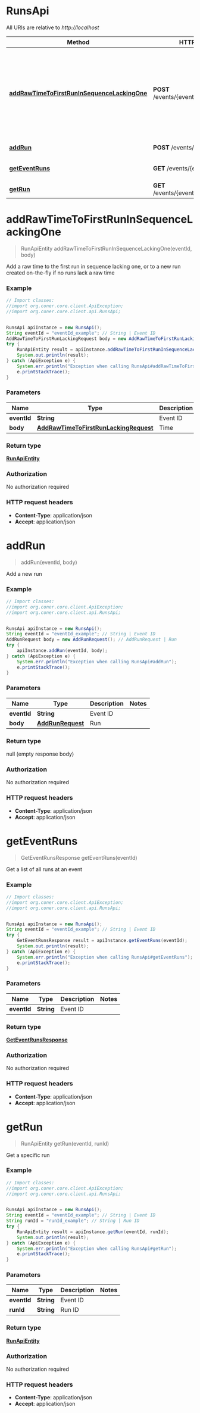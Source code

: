 # RunsApi

All URIs are relative to *http://localhost*

Method | HTTP request | Description
------------- | ------------- | -------------
[**addRawTimeToFirstRunInSequenceLackingOne**](RunsApi.md#addRawTimeToFirstRunInSequenceLackingOne) | **POST** /events/{eventId}/runs/rawTimes | Add a raw time to the first run in sequence lacking one, or to a new run created on-the-fly if no runs lack a raw time
[**addRun**](RunsApi.md#addRun) | **POST** /events/{eventId}/runs | Add a new run
[**getEventRuns**](RunsApi.md#getEventRuns) | **GET** /events/{eventId}/runs | Get a list of all runs at an event
[**getRun**](RunsApi.md#getRun) | **GET** /events/{eventId}/runs/{runId} | Get a specific run


<a name="addRawTimeToFirstRunInSequenceLackingOne"></a>
# **addRawTimeToFirstRunInSequenceLackingOne**
> RunApiEntity addRawTimeToFirstRunInSequenceLackingOne(eventId, body)

Add a raw time to the first run in sequence lacking one, or to a new run created on-the-fly if no runs lack a raw time



### Example
```java
// Import classes:
//import org.coner.core.client.ApiException;
//import org.coner.core.client.api.RunsApi;


RunsApi apiInstance = new RunsApi();
String eventId = "eventId_example"; // String | Event ID
AddRawTimeToFirstRunLackingRequest body = new AddRawTimeToFirstRunLackingRequest(); // AddRawTimeToFirstRunLackingRequest | Time
try {
    RunApiEntity result = apiInstance.addRawTimeToFirstRunInSequenceLackingOne(eventId, body);
    System.out.println(result);
} catch (ApiException e) {
    System.err.println("Exception when calling RunsApi#addRawTimeToFirstRunInSequenceLackingOne");
    e.printStackTrace();
}
```

### Parameters

Name | Type | Description  | Notes
------------- | ------------- | ------------- | -------------
 **eventId** | **String**| Event ID |
 **body** | [**AddRawTimeToFirstRunLackingRequest**](AddRawTimeToFirstRunLackingRequest.md)| Time |

### Return type

[**RunApiEntity**](RunApiEntity.md)

### Authorization

No authorization required

### HTTP request headers

 - **Content-Type**: application/json
 - **Accept**: application/json

<a name="addRun"></a>
# **addRun**
> addRun(eventId, body)

Add a new run



### Example
```java
// Import classes:
//import org.coner.core.client.ApiException;
//import org.coner.core.client.api.RunsApi;


RunsApi apiInstance = new RunsApi();
String eventId = "eventId_example"; // String | Event ID
AddRunRequest body = new AddRunRequest(); // AddRunRequest | Run
try {
    apiInstance.addRun(eventId, body);
} catch (ApiException e) {
    System.err.println("Exception when calling RunsApi#addRun");
    e.printStackTrace();
}
```

### Parameters

Name | Type | Description  | Notes
------------- | ------------- | ------------- | -------------
 **eventId** | **String**| Event ID |
 **body** | [**AddRunRequest**](AddRunRequest.md)| Run |

### Return type

null (empty response body)

### Authorization

No authorization required

### HTTP request headers

 - **Content-Type**: application/json
 - **Accept**: application/json

<a name="getEventRuns"></a>
# **getEventRuns**
> GetEventRunsResponse getEventRuns(eventId)

Get a list of all runs at an event



### Example
```java
// Import classes:
//import org.coner.core.client.ApiException;
//import org.coner.core.client.api.RunsApi;


RunsApi apiInstance = new RunsApi();
String eventId = "eventId_example"; // String | Event ID
try {
    GetEventRunsResponse result = apiInstance.getEventRuns(eventId);
    System.out.println(result);
} catch (ApiException e) {
    System.err.println("Exception when calling RunsApi#getEventRuns");
    e.printStackTrace();
}
```

### Parameters

Name | Type | Description  | Notes
------------- | ------------- | ------------- | -------------
 **eventId** | **String**| Event ID |

### Return type

[**GetEventRunsResponse**](GetEventRunsResponse.md)

### Authorization

No authorization required

### HTTP request headers

 - **Content-Type**: application/json
 - **Accept**: application/json

<a name="getRun"></a>
# **getRun**
> RunApiEntity getRun(eventId, runId)

Get a specific run



### Example
```java
// Import classes:
//import org.coner.core.client.ApiException;
//import org.coner.core.client.api.RunsApi;


RunsApi apiInstance = new RunsApi();
String eventId = "eventId_example"; // String | Event ID
String runId = "runId_example"; // String | Run ID
try {
    RunApiEntity result = apiInstance.getRun(eventId, runId);
    System.out.println(result);
} catch (ApiException e) {
    System.err.println("Exception when calling RunsApi#getRun");
    e.printStackTrace();
}
```

### Parameters

Name | Type | Description  | Notes
------------- | ------------- | ------------- | -------------
 **eventId** | **String**| Event ID |
 **runId** | **String**| Run ID |

### Return type

[**RunApiEntity**](RunApiEntity.md)

### Authorization

No authorization required

### HTTP request headers

 - **Content-Type**: application/json
 - **Accept**: application/json

